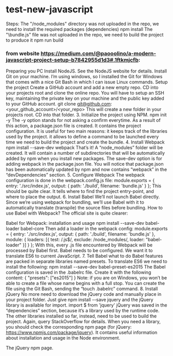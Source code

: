 # test-new-javascript
Steps:
The "/node_modules" directory was not uploaded in the repo, we need to install the required packages (dependencies)
npm install
The "\bundle.js" file was not uploaded in the repo, we need to build the project to produce it
npm run build

### from website https://medium.com/@paooolino/a-modern-javascript-project-setup-b7842955d1d3#.1ftkmjcfb:

Preparing you PC
Install NodeJS. See the NodeJS website for details.
Install Git on your machine. I’m using windows, so I installed the Git for Windows that comes with a nice Git Bash in which I can issue Linux commands.
Setup the project
Create a GitHub account and add a new empty repo.
CD into your projects root and clone the online repo. You will have to setup an SSH key, maintaining the private key on your machine and the public key added to your GitHub account.
git clone git@github.com:<your_github_account>/<your_repo>
This will create a new folder in your projects root. CD into that folder.
3. Initialize the project using NPM.
npm init -y
The -y option stands for not asking a confirm everytime. As a result of this action, a package.json file is created. It contains the project configuration. It is useful for two main reasons:
it keeps track of the libraries used by the project.
it allows to define a command to be launched every time we need to build the project and create the bundle.
4. Install Webpack
npm install --save-dev webpack
That’s it! A “node_modules” folder will be created. It will contain a number of subdirectories that will be automatically added by npm when you install new packages. The save-dev option is for adding webpack in the package.json file.
You will notice that package.json has been automatically updated by npm and now contains “webpack” in the “devDependencies” section.
5. Configure Webpack
The webpack configuration is done in the webpack.config.js file:
module.exports = {
  entry: './src/index.js',
  output: {
    path: './build',
    filename: 'bundle.js'
  }
};
This should be quite clear. It tells where to find the project entry-point, and where to place the output.
6. Install Babel
We’ll not launch Babel directly. Since we’re using webpack for bundling, we’ll use Babel with it to automatically translate (transpile) the source files before bundling.
How to use Babel with Webpack? The official site is quite clearer:

Babel for Webpack: installation and usage
npm install --save-dev babel-loader babel-core
Then add a loader in the webpack config:
module.exports = {
  entry: './src/index.js',
  output: {
    path: './build',
    filename: 'bundle.js'
  },
  module: {
    loaders: [{ 
      test: /\.js$/, 
      exclude: /node_modules/, 
      loader: "babel-loader" 
    }]
  }
};
With this, every .js file encountered by Webpack will be processed by Babel first. Babel needs to be configured. We want it to translate ES6 to current JavaScript.
7. Tell Babel what to do
Babel features are packed in separate libraries named presets. To translate ES6 we need to install the following:
npm install --save-dev babel-preset-es2015
The Babel configuration is saved in the .babelrc file. Create it with the following content:
{
  "presets": ["es2015"]
}
Note: if you are on Windows, you won’t be able to create a file whose name begins with a full stop. You can create the file using the Git Bash, sending the “touch .babelrc” command.
8. Install jQuery
No more need to download the jQuery code and manually place in your project folder. Just give
npm install --save jquery
and the jQuery library is available for import.
import $ from 'jquery'
jQuery was saved in the “dependencies” section, because it’s a library used by the runtime code. The other libraries installed so far, instead, need to be used to build the project. Again, query StackOverflow for details.
When you need a library, you should check the corresponding npm page (for jQuery: https://www.npmjs.com/package/jquery). It contains useful information about installation and usage in the Node environment.

The jQuery npm page.


